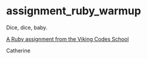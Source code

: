 assignment_ruby_warmup
======================

Dice, dice, baby.

[A Ruby assignment from the Viking Codes School](http://www.vikingcodeschool.com)

Catherine